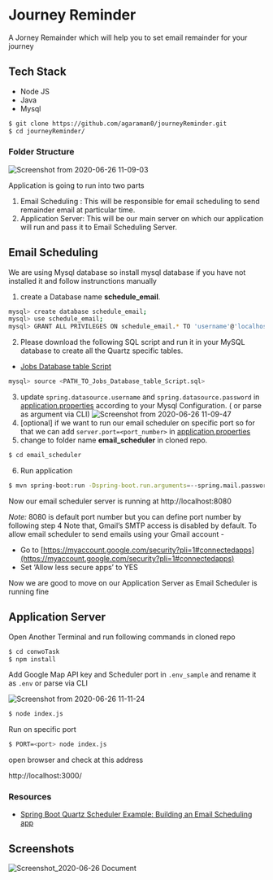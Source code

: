 # Journey Reminder

A Jorney Remainder which will help you to set email remainder for your journey

## Tech Stack
+ Node JS
+ Java
+ Mysql

```bash 
$ git clone https://github.com/agaraman0/journeyReminder.git
$ cd journeyReminder/
```

### Folder Structure
![Screenshot from 2020-06-26 11-09-03](https://user-images.githubusercontent.com/29687692/85826850-a2ac3080-b7a2-11ea-883d-cf2a22398811.png)

Application is going to run into two parts 
1. Email Scheduling : This will be responsible for email scheduling to send remainder email at particular time. 
2. Application Server: This will be our main server on which our application will run and pass it to Email Scheduling Server.

## Email Scheduling
We are using Mysql database so install mysql database if you have not installed it and follow instrunctions manually

1. create a Database name **schedule_email**. 
```bash
mysql> create database schedule_email;
mysql> use schedule_email;
mysql> GRANT ALL PRIVILEGES ON schedule_email.* TO 'username'@'localhost';
```
2. Please download the following SQL script and run it in your MySQL database to create all the Quartz specific tables.
+ [Jobs Database table Script](https://github.com/quartznet/quartznet/blob/master/database/tables/tables_mysql_innodb.sql)
```bash
mysql> source <PATH_TO_Jobs_Database_table_Script.sql> 
``` 
3. update `spring.datasource.username` and `spring.datasource.password` in [application.properties](/email-scheduler/src/main/resources/application.properties) according to your Mysql Configuration. ( or parse as argument via CLI)
![Screenshot from 2020-06-26 11-09-47](https://user-images.githubusercontent.com/29687692/85826847-a17b0380-b7a2-11ea-8ac3-ee7f24595b37.png)
4. [optional] if we want to run our email scheduler on specific port so for that we can add ``server.port=<port_number>`` in [application.properties](/email-scheduler/src/main/resources/application.properties)
5.  change to folder name **email_scheduler** in cloned repo.
```bash
$ cd email_scheduler
``` 
6. Run application
```bash
$ mvn spring-boot:run -Dspring-boot.run.arguments=--spring.mail.password=<password>,--spring.mail.username=<email>
```

Now our email scheduler server is running at http://localhost:8080

*Note:* 8080 is default port number but you can define port number by following step 4
Note that, Gmail’s SMTP access is disabled by default. To allow email scheduler to send emails using your Gmail account -

-   Go to [https://myaccount.google.com/security?pli=1#connectedapps](https://myaccount.google.com/security?pli=1#connectedapps)
-   Set ‘Allow less secure apps’ to YES

Now we are good to move on our Application Server as Email Scheduler is running fine

## Application Server

Open Another Terminal and run following commands in cloned repo 

```bash
$ cd conwoTask
$ npm install
```

Add Google Map API key and Scheduler port in `.env_sample` and rename it as `.env` or parse via CLI

![Screenshot from 2020-06-26 11-11-24](https://user-images.githubusercontent.com/29687692/85826827-9e801300-b7a2-11ea-8d21-1f9c044d10e5.png)

```bash
$ node index.js
```
Run on specific port 

```bash
$ PORT=<port> node index.js
```

open browser and check at this address

http://localhost:3000/





### Resources
+ [Spring Boot Quartz Scheduler Example: Building an Email Scheduling app](https://www.callicoder.com/spring-boot-quartz-scheduler-email-scheduling-example/)



## Screenshots

![Screenshot_2020-06-26 Document](https://user-images.githubusercontent.com/29687692/85827439-ef443b80-b7a3-11ea-8415-e19a688079d9.png)

